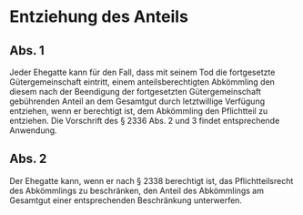 # Entziehung des Anteils



## Abs. 1

 Jeder Ehegatte kann für den Fall, dass mit seinem Tod die fortgesetzte Gütergemeinschaft eintritt, einem anteilsberechtigten Abkömmling den diesem nach der Beendigung der fortgesetzten Gütergemeinschaft gebührenden Anteil an dem Gesamtgut durch letztwillige Verfügung entziehen, wenn er berechtigt ist, dem Abkömmling den Pflichtteil zu entziehen. Die Vorschrift des § 2336 Abs. 2 und 3 findet entsprechende Anwendung.

## Abs. 2

 Der Ehegatte kann, wenn er nach § 2338 berechtigt ist, das Pflichtteilsrecht des Abkömmlings zu beschränken, den Anteil des Abkömmlings am Gesamtgut einer entsprechenden Beschränkung unterwerfen. 


